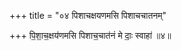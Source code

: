 +++
title = "०४ पिशाचक्षयणमसि पिशाचचातनम्"

+++
पि॒शा॒च॒क्षय॑णमसि पिशाच॒चात॑नं मे दाः॒ स्वाहा॑ ॥४॥  
